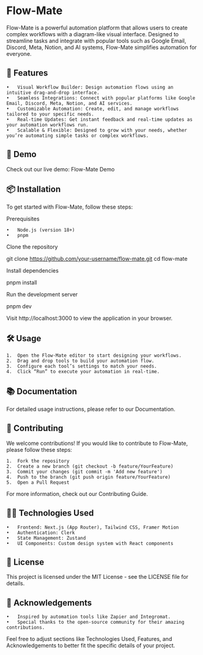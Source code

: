 # Flow-Mate

Flow-Mate is a powerful automation platform that allows users to create complex workflows with a diagram-like visual interface. Designed to streamline tasks and integrate with popular tools such as Google Email, Discord, Meta, Notion, and AI systems, Flow-Mate simplifies automation for everyone.

## 🚀 Features

	•	Visual Workflow Builder: Design automation flows using an intuitive drag-and-drop interface.
	•	Seamless Integrations: Connect with popular platforms like Google Email, Discord, Meta, Notion, and AI services.
	•	Customizable Automation: Create, edit, and manage workflows tailored to your specific needs.
	•	Real-time Updates: Get instant feedback and real-time updates as your automation workflows run.
	•	Scalable & Flexible: Designed to grow with your needs, whether you’re automating simple tasks or complex workflows.

## 🎨 Demo

Check out our live demo: Flow-Mate Demo

## 📦 Installation

To get started with Flow-Mate, follow these steps:

Prerequisites

	•	Node.js (version 18+)
	•	pnpm

Clone the repository

git clone https://github.com/your-username/flow-mate.git
cd flow-mate

Install dependencies

pnpm install

Run the development server

pnpm dev

Visit http://localhost:3000 to view the application in your browser.

## 🛠️ Usage

	1.	Open the Flow-Mate editor to start designing your workflows.
	2.	Drag and drop tools to build your automation flow.
	3.	Configure each tool’s settings to match your needs.
	4.	Click “Run” to execute your automation in real-time.

## 📚 Documentation

For detailed usage instructions, please refer to our Documentation.

## 🤝 Contributing

We welcome contributions! If you would like to contribute to Flow-Mate, please follow these steps:

	1.	Fork the repository
	2.	Create a new branch (git checkout -b feature/YourFeature)
	3.	Commit your changes (git commit -m 'Add new feature')
	4.	Push to the branch (git push origin feature/YourFeature)
	5.	Open a Pull Request

For more information, check out our Contributing Guide.

## 🧑‍💻 Technologies Used

	•	Frontend: Next.js (App Router), Tailwind CSS, Framer Motion
	•	Authentication: Clerk
	•	State Management: Zustand
	•	UI Components: Custom design system with React components

## 📄 License

This project is licensed under the MIT License - see the LICENSE file for details.

## 🌟 Acknowledgements

	•	Inspired by automation tools like Zapier and Integromat.
	•	Special thanks to the open-source community for their amazing contributions.

Feel free to adjust sections like Technologies Used, Features, and Acknowledgements to better fit the specific details of your project.